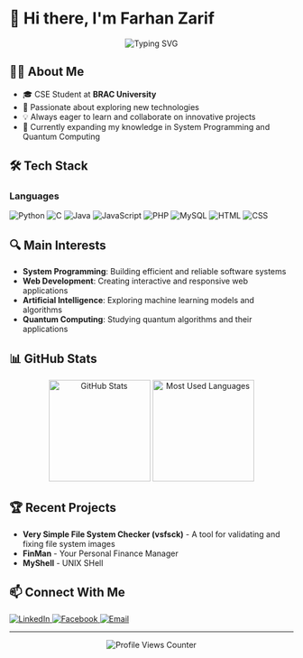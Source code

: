 # 👋 Hi there, I'm Farhan Zarif

<div align="center">
  <img src="https://readme-typing-svg.herokuapp.com?font=Fira+Code&weight=500&size=24&duration=4000&pause=1000&color=38BDAE&center=true&vCenter=true&random=false&width=500&height=70&lines=Computer+Science+Student;System+Programming+Enthusiast;Web+Developer;AI+Explorer;Quantum+Computing+Enthusiast" alt="Typing SVG" />
</div>

## 🧑‍💻 About Me
- 🎓 CSE Student at **BRAC University**
- 🚀 Passionate about exploring new technologies
- 💡 Always eager to learn and collaborate on innovative projects
- 🌱 Currently expanding my knowledge in System Programming and Quantum Computing

## 🛠️ Tech Stack

### Languages
<p align="left">
  <img src="https://img.shields.io/badge/Python-3776AB?style=for-the-badge&logo=python&logoColor=white" alt="Python" />
  <img src="https://img.shields.io/badge/C-00599C?style=for-the-badge&logo=c&logoColor=white" alt="C" />
  <img src="https://img.shields.io/badge/Java-ED8B00?style=for-the-badge&logo=java&logoColor=white" alt="Java" />
  <img src="https://img.shields.io/badge/JavaScript-F7DF1E?style=for-the-badge&logo=javascript&logoColor=black" alt="JavaScript" />
  <img src="https://img.shields.io/badge/PHP-777BB4?style=for-the-badge&logo=php&logoColor=white" alt="PHP" />
  <img src="https://img.shields.io/badge/MySQL-4479A1?style=for-the-badge&logo=mysql&logoColor=white" alt="MySQL" />
  <img src="https://img.shields.io/badge/HTML5-E34F26?style=for-the-badge&logo=html5&logoColor=white" alt="HTML" />
  <img src="https://img.shields.io/badge/CSS3-1572B6?style=for-the-badge&logo=css3&logoColor=white" alt="CSS" />
</p>

## 🔍 Main Interests
- **System Programming**: Building efficient and reliable software systems
- **Web Development**: Creating interactive and responsive web applications
- **Artificial Intelligence**: Exploring machine learning models and algorithms 
- **Quantum Computing**: Studying quantum algorithms and their applications

## 📊 GitHub Stats

<div align="center">
  <img src="https://github-readme-stats.vercel.app/api?username=farhanzarif&show_icons=true&theme=tokyonight" alt="GitHub Stats" height="180em" />
  <img src="https://github-readme-stats.vercel.app/api/top-langs/?username=farhanzarif&layout=compact&theme=tokyonight" alt="Most Used Languages" height="180em" />
</div>

## 🏆 Recent Projects
- **Very Simple File System Checker (vsfsck)** - A tool for validating and fixing file system images
- **FinMan** - Your Personal Finance Manager
- **MyShell** - UNIX SHell

## 📫 Connect With Me
<p align="left">
  <a href="https://www.linkedin.com/in/farhan-zarif" target="https://www.linkedin.com/in/zarif2042/">
    <img src="https://img.shields.io/badge/LinkedIn-0077B5?style=for-the-badge&logo=linkedin&logoColor=white" alt="LinkedIn" />
  </a>
  <a href="https://facebook.com/farhanzarif" target="https://www.facebook.com/Farhanzarif">
    <img src="https://img.shields.io/badge/Facebook-1877F2?style=for-the-badge&logo=facebook&logoColor=white" alt="Facebook" />
  </a>
  <a href="mailto:farhan.zarif1@g.bracu.ac.bd">
    <img src="https://img.shields.io/badge/Email-D14836?style=for-the-badge&logo=gmail&logoColor=white" alt="Email" />
  </a>
</p>

---

<div align="center">
  <img src="https://komarev.com/ghpvc/?username=farhanzarif&label=Profile+Views" alt="Profile Views Counter" />
</div>
